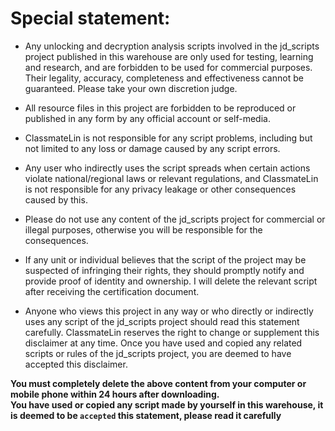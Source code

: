 # Special statement:

* Any unlocking and decryption analysis scripts involved in the jd_scripts project published in this warehouse are only used for testing, learning and research, and are forbidden to be used for commercial purposes. Their legality, accuracy, completeness and effectiveness cannot be guaranteed. Please take your own discretion judge.

* All resource files in this project are forbidden to be reproduced or published in any form by any official account or self-media.

* ClassmateLin is not responsible for any script problems, including but not limited to any loss or damage caused by any script errors.

* Any user who indirectly uses the script spreads when certain actions violate national/regional laws or relevant regulations, and ClassmateLin is not responsible for any privacy leakage or other consequences caused by this.

* Please do not use any content of the jd_scripts project for commercial or illegal purposes, otherwise you will be responsible for the consequences.

* If any unit or individual believes that the script of the project may be suspected of infringing their rights, they should promptly notify and provide proof of identity and ownership. I will delete the relevant script after receiving the certification document.

* Anyone who views this project in any way or who directly or indirectly uses any script of the jd_scripts project should read this statement carefully. ClassmateLin reserves the right to change or supplement this disclaimer at any time. Once you have used and copied any related scripts or rules of the jd_scripts project, you are deemed to have accepted this disclaimer.

**You must completely delete the above content from your computer or mobile phone within 24 hours after downloading.** </br>
**You have used or copied any script made by yourself in this warehouse, it is deemed to be `accepted` this statement, please read it carefully**
